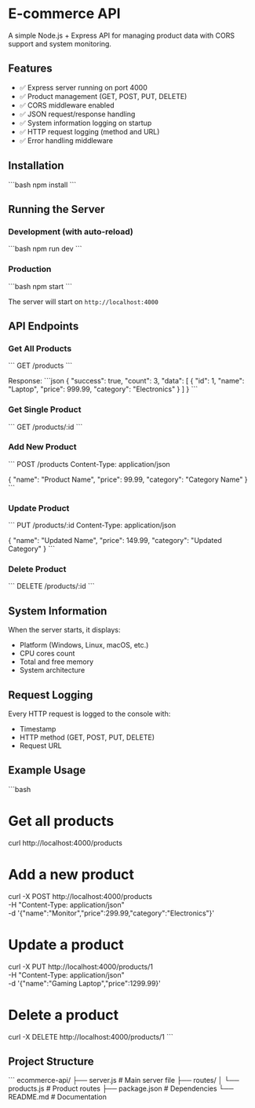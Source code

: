 # E-commerce API

A simple Node.js + Express API for managing product data with CORS support and system monitoring.

## Features

- ✅ Express server running on port 4000
- ✅ Product management (GET, POST, PUT, DELETE)
- ✅ CORS middleware enabled
- ✅ JSON request/response handling
- ✅ System information logging on startup
- ✅ HTTP request logging (method and URL)
- ✅ Error handling middleware

## Installation

\`\`\`bash
npm install
\`\`\`

## Running the Server

### Development (with auto-reload)
\`\`\`bash
npm run dev
\`\`\`

### Production
\`\`\`bash
npm start
\`\`\`

The server will start on `http://localhost:4000`

## API Endpoints

### Get All Products
\`\`\`
GET /products
\`\`\`

Response:
\`\`\`json
{
  "success": true,
  "count": 3,
  "data": [
    { "id": 1, "name": "Laptop", "price": 999.99, "category": "Electronics" }
  ]
}
\`\`\`

### Get Single Product
\`\`\`
GET /products/:id
\`\`\`

### Add New Product
\`\`\`
POST /products
Content-Type: application/json

{
  "name": "Product Name",
  "price": 99.99,
  "category": "Category Name"
}
\`\`\`

### Update Product
\`\`\`
PUT /products/:id
Content-Type: application/json

{
  "name": "Updated Name",
  "price": 149.99,
  "category": "Updated Category"
}
\`\`\`

### Delete Product
\`\`\`
DELETE /products/:id
\`\`\`

## System Information

When the server starts, it displays:
- Platform (Windows, Linux, macOS, etc.)
- CPU cores count
- Total and free memory
- System architecture

## Request Logging

Every HTTP request is logged to the console with:
- Timestamp
- HTTP method (GET, POST, PUT, DELETE)
- Request URL

## Example Usage

\`\`\`bash
# Get all products
curl http://localhost:4000/products

# Add a new product
curl -X POST http://localhost:4000/products \
  -H "Content-Type: application/json" \
  -d '{"name":"Monitor","price":299.99,"category":"Electronics"}'

# Update a product
curl -X PUT http://localhost:4000/products/1 \
  -H "Content-Type: application/json" \
  -d '{"name":"Gaming Laptop","price":1299.99}'

# Delete a product
curl -X DELETE http://localhost:4000/products/1
\`\`\`

## Project Structure

\`\`\`
ecommerce-api/
├── server.js           # Main server file
├── routes/
│   └── products.js     # Product routes
├── package.json        # Dependencies
└── README.md          # Documentation
